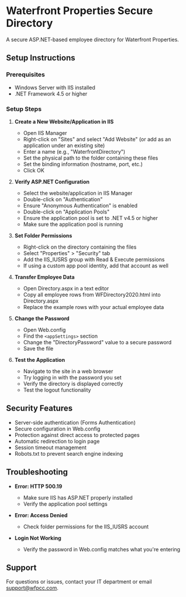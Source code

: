 # Waterfront Properties Secure Directory

A secure ASP.NET-based employee directory for Waterfront Properties.

## Setup Instructions

### Prerequisites
- Windows Server with IIS installed
- .NET Framework 4.5 or higher

### Setup Steps

1. **Create a New Website/Application in IIS**
   - Open IIS Manager
   - Right-click on "Sites" and select "Add Website" (or add as an application under an existing site)
   - Enter a name (e.g., "WaterfrontDirectory")
   - Set the physical path to the folder containing these files
   - Set the binding information (hostname, port, etc.)
   - Click OK

2. **Verify ASP.NET Configuration**
   - Select the website/application in IIS Manager
   - Double-click on "Authentication"
   - Ensure "Anonymous Authentication" is enabled
   - Double-click on "Application Pools"
   - Ensure the application pool is set to .NET v4.5 or higher
   - Make sure the application pool is running

3. **Set Folder Permissions**
   - Right-click on the directory containing the files
   - Select "Properties" > "Security" tab
   - Add the IIS_IUSRS group with Read & Execute permissions
   - If using a custom app pool identity, add that account as well

4. **Transfer Employee Data**
   - Open Directory.aspx in a text editor
   - Copy all employee rows from WFDirectory2020.html into Directory.aspx
   - Replace the example rows with your actual employee data

5. **Change the Password**
   - Open Web.config
   - Find the `<appSettings>` section
   - Change the "DirectoryPassword" value to a secure password
   - Save the file

6. **Test the Application**
   - Navigate to the site in a web browser
   - Try logging in with the password you set
   - Verify the directory is displayed correctly
   - Test the logout functionality

## Security Features

- Server-side authentication (Forms Authentication)
- Secure configuration in Web.config
- Protection against direct access to protected pages
- Automatic redirection to login page
- Session timeout management
- Robots.txt to prevent search engine indexing

## Troubleshooting

- **Error: HTTP 500.19**
  - Make sure IIS has ASP.NET properly installed
  - Verify the application pool settings

- **Error: Access Denied**
  - Check folder permissions for the IIS_IUSRS account

- **Login Not Working**
  - Verify the password in Web.config matches what you're entering

## Support

For questions or issues, contact your IT department or email support@wfpcc.com. 